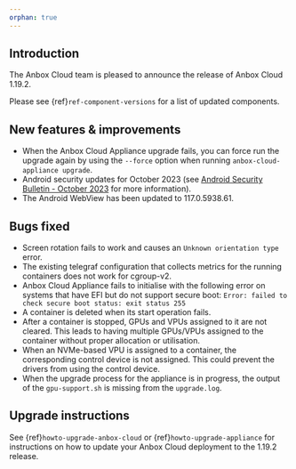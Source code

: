 ```yaml
---
orphan: true
---
```

## Introduction

The Anbox Cloud team is pleased to announce the release of Anbox Cloud 1.19.2.

Please see {ref}`ref-component-versions` for a list of updated components.

## New features & improvements

* When the Anbox Cloud Appliance upgrade fails, you can force run the upgrade again by using the `--force` option when running `anbox-cloud-appliance upgrade`.
* Android security updates for October 2023 (see [Android Security Bulletin - October 2023](https://source.android.com/docs/security/bulletin/2023-10-01) for more information).
* The Android WebView has been updated to 117.0.5938.61.

## Bugs fixed
* Screen rotation fails to work and causes an `Unknown orientation type` error. <!--AC-1864-->
* The existing telegraf configuration that collects metrics for the running containers does not work for cgroup-v2. <!--AC-1919-->
* Anbox Cloud Appliance fails to initialise with the following error on systems that have EFI but do not support secure boot: <!--AC-1951-->
    `Error: failed to check secure boot status: exit status 255`
* A container is deleted when its start operation fails. <!--AC-1952-->
* After a container is stopped, GPUs and VPUs assigned to it are not cleared. This leads to having multiple GPUs/VPUs assigned to the container without proper allocation or utilisation. <!--AC-1953-->
* When an NVMe-based VPU is assigned to a container, the corresponding control device is not assigned. This could prevent the drivers from using the control device. <!--AC-1955-->
* When the upgrade process for the appliance is in progress, the output of the `gpu-support.sh` is missing from the `upgrade.log`.<!--AC-1956-->


## Upgrade instructions

See {ref}`howto-upgrade-anbox-cloud` or {ref}`howto-upgrade-appliance` for instructions on how to update your Anbox Cloud deployment to the 1.19.2 release.
